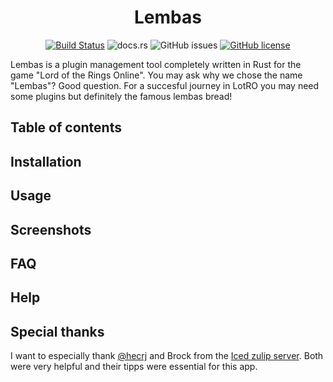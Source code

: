 <div align="center">

# Lembas

[![Build Status](https://www.travis-ci.com/mawilms/CloudZip.svg?branch=master)](https://www.travis-ci.com/mawilms/lembas)
![docs.rs](https://img.shields.io/docsrs/lembas)
![GitHub issues](https://img.shields.io/github/issues/mawilms/lembas)
[![GitHub license](https://img.shields.io/github/license/mawilms/lembas)](https://github.com/mawilms/lembas/blob/master/LICENSE)

</div>

Lembas is a plugin management tool completely written in Rust for the game "Lord of the Rings Online". You may ask why we chose the name "Lembas"? Good question. For a succesful journey in LotRO you may need some plugins but definitely the famous lembas bread!

## Table of contents

## Installation

## Usage

## Screenshots

## FAQ

## Help

## Special thanks

I want to especially thank [@hecrj](https://github.com/hecrj) and Brock from the [Iced zulip server](https://iced.zulipchat.com). Both were very helpful and their tipps were essential for this app.
